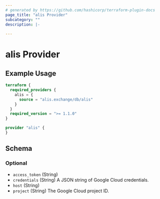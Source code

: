 ```yaml
---
# generated by https://github.com/hashicorp/terraform-plugin-docs
page_title: "alis Provider"
subcategory: ""
description: |-
  
---
```


# alis Provider



## Example Usage

```terraform
terraform {
  required_providers {
    alis = {
      source = "alis.exchange/db/alis"
    }
  }
  required_version = ">= 1.1.0"
}

provider "alis" {
}
```

<!-- schema generated by tfplugindocs -->
## Schema

### Optional

- `access_token` (String)
- `credentials` (String) A JSON string of Google Cloud credentials.
- `host` (String)
- `project` (String) The Google Cloud project ID.
